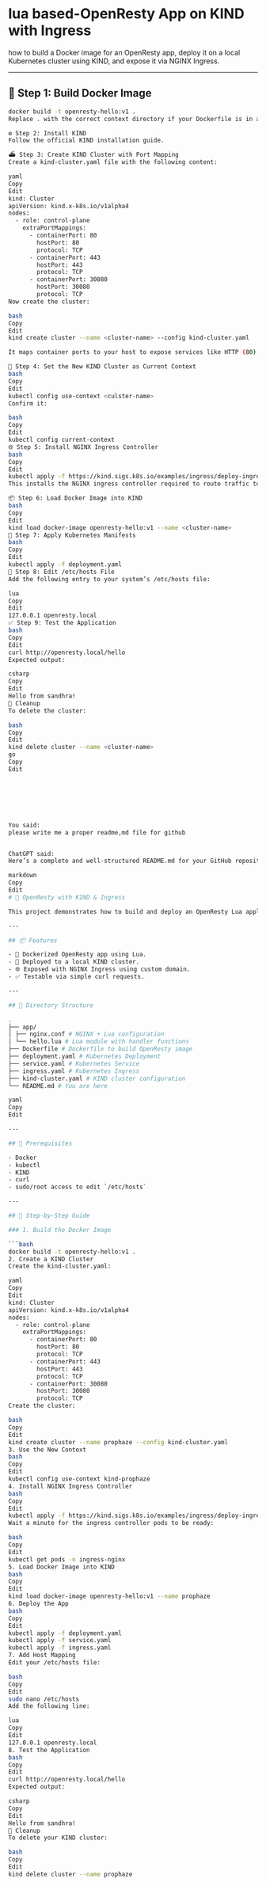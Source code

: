 # lua based-OpenResty App on KIND with Ingress
how to build a Docker image for an OpenResty app, deploy it on a local Kubernetes cluster using KIND, and expose it via NGINX Ingress.


---

## 🐳 Step 1: Build Docker Image

```bash
docker build -t openresty-hello:v1 .
Replace . with the correct context directory if your Dockerfile is in a subfolder.

⚙️ Step 2: Install KIND
Follow the official KIND installation guide.

⛴️ Step 3: Create KIND Cluster with Port Mapping
Create a kind-cluster.yaml file with the following content:

yaml
Copy
Edit
kind: Cluster
apiVersion: kind.x-k8s.io/v1alpha4
nodes:
  - role: control-plane
    extraPortMappings:
      - containerPort: 80
        hostPort: 80
        protocol: TCP
      - containerPort: 443
        hostPort: 443
        protocol: TCP
      - containerPort: 30080
        hostPort: 30080
        protocol: TCP
Now create the cluster:

bash
Copy
Edit
kind create cluster --name <cluster-name> --config kind-cluster.yaml

It maps container ports to your host to expose services like HTTP (80), HTTPS (443), or custom ports like 30080.

🧭 Step 4: Set the New KIND Cluster as Current Context
bash
Copy
Edit
kubectl config use-context <culster-name>
Confirm it:

bash
Copy
Edit
kubectl config current-context
🌐 Step 5: Install NGINX Ingress Controller
bash
Copy
Edit
kubectl apply -f https://kind.sigs.k8s.io/examples/ingress/deploy-ingress-nginx.yaml
This installs the NGINX ingress controller required to route traffic to your services.

📦 Step 6: Load Docker Image into KIND
bash
Copy
Edit
kind load docker-image openresty-hello:v1 --name <cluster-name>
🚀 Step 7: Apply Kubernetes Manifests
bash
Copy
Edit
kubectl apply -f deployment.yaml
📝 Step 8: Edit /etc/hosts File
Add the following entry to your system’s /etc/hosts file:

lua
Copy
Edit
127.0.0.1 openresty.local
✅ Step 9: Test the Application
bash
Copy
Edit
curl http://openresty.local/hello
Expected output:

csharp
Copy
Edit
Hello from sandhra!
🧹 Cleanup 
To delete the cluster:

bash
Copy
Edit
kind delete cluster --name <cluster-name>
go
Copy
Edit







You said:
please write me a proper readme,md file for github


ChatGPT said:
Here’s a complete and well-structured README.md for your GitHub repository that describes the OpenResty + KIND + Ingress setup:

markdown
Copy
Edit
# 🚀 OpenResty with KIND & Ingress

This project demonstrates how to build and deploy an OpenResty Lua application inside a local Kubernetes cluster using [KIND (Kubernetes IN Docker)](https://kind.sigs.k8s.io/), expose it with an NGINX Ingress controller, and test it via custom hostname routing.

---

## 📦 Features

- 🔧 Dockerized OpenResty app using Lua.
- 🐳 Deployed to a local KIND cluster.
- 🌐 Exposed with NGINX Ingress using custom domain.
- ✅ Testable via simple curl requests.

---

## 📁 Directory Structure

.
├── app/
│ ├── nginx.conf # NGINX + Lua configuration
│ └── hello.lua # Lua module with handler functions
├── Dockerfile # Dockerfile to build OpenResty image
├── deployment.yaml # Kubernetes Deployment
├── service.yaml # Kubernetes Service
├── ingress.yaml # Kubernetes Ingress
├── kind-cluster.yaml # KIND cluster configuration
└── README.md # You are here

yaml
Copy
Edit

---

## 🧱 Prerequisites

- Docker
- kubectl
- KIND
- curl
- sudo/root access to edit `/etc/hosts`

---

## 🔨 Step-by-Step Guide

### 1. Build the Docker Image

```bash
docker build -t openresty-hello:v1 .
2. Create a KIND Cluster
Create the kind-cluster.yaml:

yaml
Copy
Edit
kind: Cluster
apiVersion: kind.x-k8s.io/v1alpha4
nodes:
  - role: control-plane
    extraPortMappings:
      - containerPort: 80
        hostPort: 80
        protocol: TCP
      - containerPort: 443
        hostPort: 443
        protocol: TCP
      - containerPort: 30080
        hostPort: 30080
        protocol: TCP
Create the cluster:

bash
Copy
Edit
kind create cluster --name prophaze --config kind-cluster.yaml
3. Use the New Context
bash
Copy
Edit
kubectl config use-context kind-prophaze
4. Install NGINX Ingress Controller
bash
Copy
Edit
kubectl apply -f https://kind.sigs.k8s.io/examples/ingress/deploy-ingress-nginx.yaml
Wait a minute for the ingress controller pods to be ready:

bash
Copy
Edit
kubectl get pods -n ingress-nginx
5. Load Docker Image into KIND
bash
Copy
Edit
kind load docker-image openresty-hello:v1 --name prophaze
6. Deploy the App
bash
Copy
Edit
kubectl apply -f deployment.yaml
kubectl apply -f service.yaml
kubectl apply -f ingress.yaml
7. Add Host Mapping
Edit your /etc/hosts file:

bash
Copy
Edit
sudo nano /etc/hosts
Add the following line:

lua
Copy
Edit
127.0.0.1 openresty.local
8. Test the Application
bash
Copy
Edit
curl http://openresty.local/hello
Expected output:

csharp
Copy
Edit
Hello from sandhra!
🧹 Cleanup
To delete your KIND cluster:

bash
Copy
Edit
kind delete cluster --name prophaze